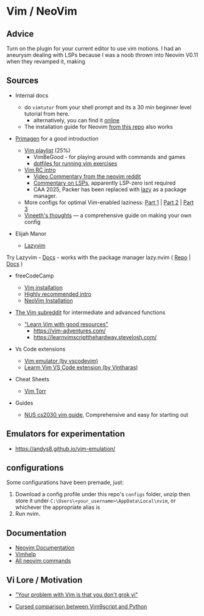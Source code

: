 # Vim / NeoVim  

## Advice

Turn on the plugin for your current editor to use vim motions. I had an aneurysm dealing with LSPs because I was a noob thrown into Neovim V0.11 when they revamped it, making 

## Sources

- Internal docs
    - do `vimtutor` from your shell prompt and its a 30 min beginner level tutorial from here.
        - alternatively, you can find it [online](https://web02.gonzaga.edu/faculty/talarico/ee406/20162017/Cad/VIMTutor.pdf)
    - The installation guide for Neovim [from this repo](./.Vim%20Installation%20(win).md) also works


- [Primagen](https://www.youtube.com/@ThePrimeagen) for a good introduction
    - [Vim playlist](https://youtu.be/X6AR2RMB5tE?si=Bd8dPjsSKXSKOa9C) (25%)
        - VimBeGood - for playing around with commands and games
        - [dotfiles for running vim exercises](https://github.com/ThePrimeagen/.dotfiles)
    - [Vim RC intro](https://www.youtube.com/watch?v=w7i4amO_zaE&ab_channel=ThePrimeagen)
        - [Video Commentary from the neovim reddit](https://www.reddit.com/r/neovim/comments/znir5q/theprimeagen_builds_a_complete_neovim_config_from/)
        - [Commentary on LSPs](https://lsp-zero.netlify.app/blog/theprimeagens-config-from-2022.html), apparently LSP-zero isnt required
        - CAA 2025, Packer has been replaced with [lazy](https://github.com/folke/lazy.nvim) as a package manager. 
    - More configs for optimal Vim-enabled laziness: [Part 1](https://youtu.be/ZWWxwwUsPNw?si=CEz_JqbVJlt8PhN0) | [Part 2](https://youtu.be/c0Xmd4PGino?si=wCyfI8nVPVCSpuH0) | [Part 3](https://www.youtube.com/watch?v=MuUrCcvE-Yw)
    - [Vineeth's thoughts](https://vineeth.io/posts/neovim-setup) &#8212; a comprehensive guide on making your own config

- Elijah Manor
    - [Lazyvim](https://www.youtube.com/watch?v=N93cTbtLCIM)

Try Lazyvim 
    - [Docs](https://www.lazyvim.org/)
    - works with the package manager lazy.nvim ( [Repo](https://github.com/folke/lazy.nvim) | [Docs](https://lazy.folke.io/) )

- freeCodeCamp
    - [Vim installation](https://www.freecodecamp.org/news/vim-windows-install-powershell/)
    - [Highly recommended intro](https://www.freecodecamp.org/news/how-not-to-be-afraid-of-vim-anymore-ec0b7264b0ae/)
    - [NeoVim Installation](https://blog.nikfp.com/how-to-install-and-set-up-neovim-on-windows#heading-elevate-your-permissions)

- [The Vim subreddit](https://www.reddit.com/r/vim/) for intermediate and advanced functions
    - ["Learn Vim with good resources"](https://www.reddit.com/r/vim/comments/xzc5fb/learn_vim_with_good_resources/)
        - <https://vim-adventures.com/>
        - <https://learnvimscriptthehardway.stevelosh.com/>

- Vs Code extensions
    - [Vim emulator (by vscodevim)](https://marketplace.visualstudio.com/items/?itemName=vscodevim.vim)
    - [Learm Vim VS Code extension (by Vintharas)](https://marketplace.visualstudio.com/items/?itemName=vintharas.learn-vim)

- Cheat Sheets
    - [Vim Torr](https://vim.rtorr.com/)

- Guides
    - [NUS cs2030 vim guide](https://nus-cs2030s.github.io/2021-s2/vim.html), Comprehensive and easy for starting out

## Emulators for experimentation

- <https://andys8.github.io/vim-emulation/>

## configurations

Some configurations have been premade, just:

1. Download a config profile under this repo's `configs` folder, unzip then store it under `C:\Users\<your_username>\AppData\Local\nvim`, or whichever the appropriate alias is
2. Run nvim.

## Documentation

- [Neovim Documentation](https://neovim.io/doc/user/index.html)
- [Vimhelp](https://vimhelp.org/)
- [All neovim commands](https://neovim.io/doc/user/vimindex.html#_6.-ex-commands)

## Vi Lore / Motivation

- ["Your problem with Vim is that you don't grok vi"](https://stackoverflow.com/questions/1218390/what-is-your-most-productive-shortcut-with-vim/1220118#1220118)

- [Cursed comparison between Vim9script and Python](https://github.com/yegappan/Vim9ScriptForPythonDevelopers/blob/main/Vim9ScriptForPythonDevelopers.md)